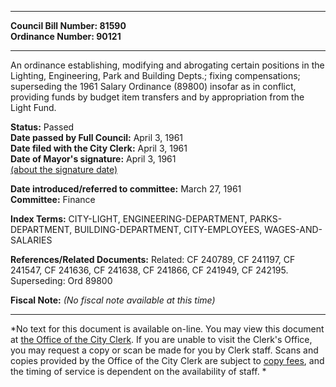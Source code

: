 * * * * *  
  
**Council Bill Number: [](#h0)[](#h2)81590**   
**Ordinance Number: 90121**  
  
* * * * *  
  
An ordinance establishing, modifying and abrogating certain positions in the Lighting, Engineering, Park and Building Depts.; fixing compensations; superseding the 1961 Salary Ordinance (89800) insofar as in conflict, providing funds by budget item transfers and by appropriation from the Light Fund.  
  
**Status:** Passed   
**Date passed by Full Council:** April 3, 1961   
**Date filed with the City Clerk:** April 3, 1961   
**Date of Mayor's signature:** April 3, 1961   
[(about the signature date)](/~public/approvaldate.htm)   
  
  
**Date introduced/referred to committee:** March 27, 1961   
**Committee:** Finance   
  
**Index Terms:** CITY-LIGHT, ENGINEERING-DEPARTMENT, PARKS-DEPARTMENT, BUILDING-DEPARTMENT, CITY-EMPLOYEES, WAGES-AND-SALARIES  
  
**References/Related Documents:** Related: CF 240789, CF 241197, CF 241547, CF 241636, CF 241638, CF 241866, CF 241949, CF 242195. Superseding: Ord 89800  
  
**Fiscal Note:** *(No fiscal note available at this time)*  
  
* * * * *  
  
*No text for this document is available on-line. You may view this document at [the Office of the City Clerk](http://www.seattle.gov/leg/clerk/contactUs.htm). If you are unable to visit the Clerk's Office, you may request a copy or scan be made for you by Clerk staff. Scans and copies provided by the Office of the City Clerk are subject to [copy fees](http://clerk.seattle.gov/~public/clerkfees.htm), and the timing of service is dependent on the availability of staff. *  
  
  
